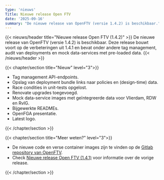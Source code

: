 ```yaml
---
type: 'nieuws'
Title: Nieuwe release Open FTV
date: '2025-09-16'
summary: "De nieuwe release van OpenFTV (versie 1.4.2) is beschikbaar."
---
```


{{< nieuws/header title="Nieuwe release Open FTV (1.4.2)" >}}
De nieuwe release van OpenFTV (versie 1.4.2) is beschikbaar. 
Deze release bouwt voort op de verbeteringen uit 1.4.1 en bevat onder andere tag management, audit van deployments en mock data-services met pre-loaded data.
{{< /nieuws/header >}}

{{< chapter/section title="Nieuw" level="3">}}
- Tag management API-endpoints.
- Opslag van deployment bundle links naar policies en (design-time) data.
- Race condities in unit-tests opgelost.
- Renovate upgrades toegevoegd.
- Mock data-service images met geïntegreerde data voor Vlierdam, RDW en RvIG.
- Bijgewerkte READMEs.
- OpenFGA presentatie.
- Latest logo.

 
{{< /chapter/section >}}

{{< chapter/section title="Meer weten?" level="3">}}
- De nieuwe code en verse container images zijn te vinden op de [Gitlab repository van OpenFTV](https://gitlab.com/digilab.overheid.nl/ecosystem/ftv/open-ftv).
- Check [Nieuwe release Open FTV (1.4.1)](https://vng-realisatie.github.io/ftv/actueel/nieuws/20250904updateopenftv/) voor informatie over de vorige release.
 
{{< /chapter/section >}}

